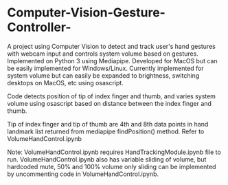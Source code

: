 # Computer-Vision-Gesture-Controller-
A project using Computer Vision to detect and track user's hand gestures with webcam input and controls system volume based on gestures. Implemented on Python 3 using Mediapipe. Developed for MacOS but can be easily implemented for Windows/Linux. Currently implemented for system volume but can easily be expanded to brightness, switching desktops on MacOS, etc using osascript.

Code detects position of tip of index finger and thumb, and varies system volume using osascript based on distance between the index finger and thumb. 

Tip of index finger and tip of thumb are 4th and 8th data points in hand landmark list returned from mediapipe findPosition() method. Refer to VolumeHandControl.ipynb

Note: VolumeHandControl.ipynb requires HandTrackingModule.ipynb file to run. VolumeHandControl.ipynb also has variable sliding of volume, but hardcoded mute, 50% and 100% volume only sliding can be implemented by uncommenting code in VolumeHandControl.ipynb.
